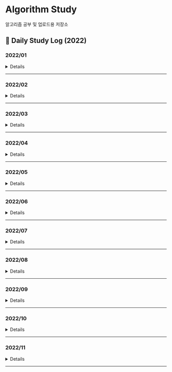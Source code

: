 # Algorithm Study
알고리즘 공부 및 업로드용 저장소

## 📖 Daily Study Log (2022)

### 2022/01
<details value="Details">
<summary>Details</summary>
<div markdown="1">

  |Date|#|Title|Solution|Remarks|
  |:---:|:---:|:---:|:---:|:---:|
  |22/01/01|PG|[여행경로](https://github.com/clap-0/algorithm_study/blob/main/Sources/Programmers/%EC%97%AC%ED%96%89%EA%B2%BD%EB%A1%9C.cpp)|DFS||
  |22/01/02|BOJ 2470|[두 용액](https://github.com/clap-0/algorithm_study/blob/main/Sources/BOJ/2470_%EB%91%90%EC%9A%A9%EC%95%A1.cpp)|이분탐색/투포인터||
  |22/01/03|BOJ 1939|[중량제한](https://github.com/clap-0/algorithm_study/blob/main/Sources/BOJ/1939_%EC%A4%91%EB%9F%89%EC%A0%9C%ED%95%9C.cpp)|다익스트라|유니온파인드 알고리즘으로도 해결 가능|
  |22/01/04|BOJ 3020|[개똥벌레](https://github.com/clap-0/algorithm_study/blob/main/Sources/BOJ/3020_%EA%B0%9C%EB%98%A5%EB%B2%8C%EB%A0%88.cpp)|구간합||
  |22/01/05|BOJ 12015|[가장 긴 증가하는 부분 수열 2](https://github.com/clap-0/algorithm_study/blob/main/Sources/BOJ/12015_%EA%B0%80%EC%9E%A5%EA%B8%B4%EC%A6%9D%EA%B0%80%ED%95%98%EB%8A%94%EB%B6%80%EB%B6%84%EC%88%98%EC%97%B42.cpp)|이분탐색||
  |22/01/06|BOJ 16564|[히오스 프로게이머](https://github.com/clap-0/algorithm_study/blob/main/Sources/BOJ/16564_%ED%9E%88%EC%98%A4%EC%8A%A4%ED%94%84%EB%A1%9C%EA%B2%8C%EC%9D%B4%EB%A8%B8.cpp)|이분탐색||
  |22/01/07|BOJ 3079|[입국심사](https://github.com/clap-0/algorithm_study/blob/main/Sources/BOJ/3079_%EC%9E%85%EA%B5%AD%EC%8B%AC%EC%82%AC.cpp)|이분탐색||
  |22/01/08|PG|[입국심사](https://github.com/clap-0/algorithm_study/blob/main/Sources/Programmers/%EC%9E%85%EA%B5%AD%EC%8B%AC%EC%82%AC.cpp)|이분탐색||
  |22/01/09|BOJ 1072|[게임](https://github.com/clap-0/algorithm_study/blob/main/Sources/BOJ/1072_%EA%B2%8C%EC%9E%84.cpp)|이분탐색||
  |22/01/10|BOJ 1253|[좋다](https://github.com/clap-0/algorithm_study/blob/main/Sources/BOJ/1253_%EC%A2%8B%EB%8B%A4.cpp)|투포인터||
  |22/01/11|BOJ 2022|[사다리](https://github.com/clap-0/algorithm_study/blob/main/Sources/BOJ/2022_%EC%82%AC%EB%8B%A4%EB%A6%AC.cpp)|이분탐색||
  |22/01/12|BOJ 3896|[소수 사이 수열](https://github.com/clap-0/algorithm_study/blob/main/Sources/BOJ/3896_%EC%86%8C%EC%88%98%EC%82%AC%EC%9D%B4%EC%88%98%EC%97%B4.cpp)|소수판별/이분탐색||
  |22/01/13|BOJ 2866|[문자열 잘라내기](https://github.com/clap-0/algorithm_study/blob/main/Sources/BOJ/2866_%EB%AC%B8%EC%9E%90%EC%97%B4%EC%9E%98%EB%9D%BC%EB%82%B4%EA%B8%B0.cpp)|정렬/문자열||
  |22/01/14|BOJ 11687|[팩토리얼 0의 개수](https://github.com/clap-0/algorithm_study/blob/main/Sources/BOJ/11687_%ED%8C%A9%ED%86%A0%EB%A6%AC%EC%96%BC0%EC%9D%98%EA%B0%9C%EC%88%98.cpp)|이분탐색/수학||
  |22/01/15|BOJ 18114|[블랙 프라이데이](https://github.com/clap-0/algorithm_study/blob/main/Sources/BOJ/18114_%EB%B8%94%EB%9E%99%ED%94%84%EB%9D%BC%EC%9D%B4%EB%8D%B0%EC%9D%B4.cpp)|이분탐색/브루트포스||
  |22/01/16|BOJ 9024|[두 수의 합](https://github.com/clap-0/algorithm_study/blob/main/Sources/BOJ/9024_%EB%91%90%EC%88%98%EC%9D%98%ED%95%A9.cpp)|투포인터||
  |22/01/17|BOJ 17179|[케이크 자르기](https://github.com/clap-0/algorithm_study/blob/main/Sources/BOJ/17179_%EC%BC%80%EC%9D%B4%ED%81%AC%EC%9E%90%EB%A5%B4%EA%B8%B0.cpp)|이분탐색/그리디||
  |22/01/18|BOJ 5710|[전기 요금](https://github.com/clap-0/algorithm_study/blob/main/Sources/BOJ/5710_%EC%A0%84%EA%B8%B0%EC%9A%94%EA%B8%88.cpp)|이분탐색/수학||
  |22/01/19|BOJ 14746|[Closest Pair](https://github.com/clap-0/algorithm_study/blob/main/Sources/BOJ/14746_ClosestPair.cpp)|투포인터||
  |22/01/20|PG|[징검다리](https://github.com/clap-0/algorithm_study/blob/main/Sources/Programmers/%EC%A7%95%EA%B2%80%EB%8B%A4%EB%A6%AC.cpp)|이분탐색/그리디|BOJ 17179와 유사한 문제|
  |22/01/21|PG|[가장 먼 노드](https://github.com/clap-0/algorithm_study/blob/main/Sources/Programmers/%EA%B0%80%EC%9E%A5%EB%A8%BC%EB%85%B8%EB%93%9C.cpp)|그래프/BFS||
  |22/01/22|BOJ 14716|[현수막](https://github.com/clap-0/algorithm_study/blob/main/Sources/BOJ/14716_%ED%98%84%EC%88%98%EB%A7%89.cpp)|DFS||
  |22/01/23|BOJ 2668|[숫자고르기](https://github.com/clap-0/algorithm_study/blob/main/Sources/BOJ/2668_%EC%88%AB%EC%9E%90%EA%B3%A0%EB%A5%B4%EA%B8%B0.cpp)|그래프/DFS|DFS로 사이클찾기|
  |22/01/24|PG|[순위](https://github.com/clap-0/algorithm_study/blob/main/Sources/Programmers/%EC%88%9C%EC%9C%84.cpp)|플로이드||
  |22/01/25|BOJ 1806|[부분합](https://github.com/clap-0/algorithm_study/blob/main/Sources/BOJ/1806_%EB%B6%80%EB%B6%84%ED%95%A9.cpp)|투포인터||
  |22/01/26|BOJ 19598|[최소 회의실 개수](https://github.com/clap-0/algorithm_study/blob/main/Sources/BOJ/19598_%EC%B5%9C%EC%86%8C%ED%9A%8C%EC%9D%98%EC%8B%A4%EA%B0%9C%EC%88%98.cpp)|그리디/우선순위큐||
  |22/01/27|BOJ 19640|[화장실의 규칙](https://github.com/clap-0/algorithm_study/blob/main/Sources/BOJ/19640_%ED%99%94%EC%9E%A5%EC%8B%A4%EC%9D%98%EA%B7%9C%EC%B9%99.cpp)|우선순위큐||
  |22/01/28|BOJ 22252|[정보 상인 호석](https://github.com/clap-0/algorithm_study/blob/main/Sources/BOJ/22252_%EC%A0%95%EB%B3%B4%EC%83%81%EC%9D%B8%ED%98%B8%EC%84%9D.cpp)|우선순위큐/해시||
  |22/01/29|BOJ 13975|[파일 합치기3](https://github.com/clap-0/algorithm_study/blob/main/Sources/BOJ/13975_%ED%8C%8C%EC%9D%BC%ED%95%A9%EC%B9%98%EA%B8%B03.cpp)|그리디/우선순위큐||
  |22/01/30|BOJ 14698|[전생했더니 슬라임 연구자였던 건에 대하여 (Hard)](https://github.com/clap-0/algorithm_study/blob/main/Sources/BOJ/14698_%EC%A0%84%EC%83%9D%ED%96%88%EB%8D%94%EB%8B%88%EC%8A%AC%EB%9D%BC%EC%9E%84%20%EC%97%B0%EA%B5%AC%EC%9E%90%EC%98%80%EB%8D%98%EA%B1%B4%EC%97%90%EB%8C%80%ED%95%98%EC%97%AC(Hard).cpp)|그리디/우선순위큐||
  |22/01/31|BOJ 14888|[연산자 끼워넣기](https://github.com/clap-0/algorithm_study/blob/main/Sources/BOJ/14888_%EC%97%B0%EC%82%B0%EC%9E%90%EB%81%BC%EC%9B%8C%EB%84%A3%EA%B8%B0.cpp)|브루트포스/백트래킹||

</div>
</details>

---

### 2022/02
<details value="Details">
  <summary>Details</summary>
  <div markdown="1">
    
  |Date|#|Title|Solution|Remarks|
  |:---:|:---:|:---:|:---:|:---:|
  |22/02/01|BOJ 2502|[떡 먹는 호랑이](https://github.com/clap-0/algorithm_study/blob/main/Sources/BOJ/2502_%EB%96%A1%EB%A8%B9%EB%8A%94%ED%98%B8%EB%9E%91%EC%9D%B4.cpp)|브루트포스||
  |22/02/02|BOJ 19638|[센티와 마법의 뿅망치](https://github.com/clap-0/algorithm_study/blob/main/Sources/BOJ/19638_%EC%84%BC%ED%8B%B0%EC%99%80%EB%A7%88%EB%B2%95%EC%9D%98%EB%BF%85%EB%A7%9D%EC%B9%98.cpp)|우선순위큐||
  |22/02/03|PG|[이중우선순위큐](https://github.com/clap-0/algorithm_study/blob/main/Sources/Programmers/%EC%9D%B4%EC%A4%91%EC%9A%B0%EC%84%A0%EC%88%9C%EC%9C%84%ED%81%90.cpp)|우선순위큐||
  |22/02/04|PG|[소수 찾기](https://github.com/clap-0/algorithm_study/blob/main/Sources/Programmers/%EC%86%8C%EC%88%98%EC%B0%BE%EA%B8%B0.cpp)|브루트포스/소수판별||
  |22/02/05|BOJ 1041|[주사위](https://github.com/clap-0/algorithm_study/blob/main/Sources/BOJ/1041_%EC%A3%BC%EC%82%AC%EC%9C%84.cpp)|수학/그리디||
  |22/02/06|BOJ 12904|[A와 B](https://github.com/clap-0/algorithm_study/blob/main/Sources/BOJ/12904_A%EC%99%80B.cpp)|그리디||
  |22/02/07|BOJ 6087|[레이저 통신](https://github.com/clap-0/algorithm_study/blob/main/Sources/BOJ/6087_%EB%A0%88%EC%9D%B4%EC%A0%80%ED%86%B5%EC%8B%A0.cpp)|다익스트라||
  |22/02/08|BOJ 2042|[구간 합 구하기](https://github.com/clap-0/algorithm_study/blob/main/Sources/BOJ/2042_%EA%B5%AC%EA%B0%84%ED%95%A9%EA%B5%AC%ED%95%98%EA%B8%B0.cpp)|세그먼트 트리/펜윅 트리|*Updated*|
  |22/02/09|BOJ 15824|[너 봄에는 캡사이신이 맛있단다](https://github.com/clap-0/algorithm_study/blob/main/Sources/BOJ/15824_%EB%84%88%EB%B4%84%EC%97%90%EB%8A%94%EC%BA%A1%EC%82%AC%EC%9D%B4%EC%8B%A0%EC%9D%B4%EB%A7%9B%EC%9E%88%EB%8B%A8%EB%8B%A4.cpp)|수학/분할정복|⭐|
  |22/02/10|BOJ 1325|[효율적인 해킹](https://github.com/clap-0/algorithm_study/blob/main/Sources/BOJ/1325_%ED%9A%A8%EC%9C%A8%EC%A0%81%EC%9D%B8%ED%95%B4%ED%82%B9.cpp)|DFS||
  |22/02/11|BOJ 5430|[AC](https://github.com/clap-0/algorithm_study/blob/main/Sources/BOJ/5430_AC.cpp)|구현/덱||
  |22/02/12|BOJ 3015|[오아시스 재결합](https://github.com/clap-0/algorithm_study/blob/main/Sources/BOJ/3015_%EC%98%A4%EC%95%84%EC%8B%9C%EC%8A%A4%EC%9E%AC%EA%B2%B0%ED%95%A9.cpp)|스택||
  |22/02/13|BOJ 2170|[선 긋기](https://github.com/clap-0/algorithm_study/blob/main/Sources/BOJ/2170_%EC%84%A0%EA%B8%8B%EA%B8%B0.cpp)|스위핑/정렬||
  |22/02/14|BOJ 13334|[철로](https://github.com/clap-0/algorithm_study/blob/main/Sources/BOJ/13334_%EC%B2%A0%EB%A1%9C.cpp)|스위핑/우선순위큐||
  |22/02/15|BOJ 17619|[개구리 점프](https://github.com/clap-0/algorithm_study/blob/main/Sources/BOJ/17619_%EA%B0%9C%EA%B5%AC%EB%A6%AC%EC%A0%90%ED%94%84.cpp)|스위핑/유니온파인드||
  |22/02/16|BOJ 15922|[아우으 우아으이야!!](https://github.com/clap-0/algorithm_study/blob/main/Sources/BOJ/15922_%EC%95%84%EC%9A%B0%EC%9C%BC%EC%9A%B0%EC%95%84%EC%9C%BC%EC%9D%B4%EC%95%BC!!.cpp)|스위핑||
  |22/02/17|BOJ 1758|[알바생 강호](https://github.com/clap-0/algorithm_study/blob/main/Sources/BOJ/1758_%EC%95%8C%EB%B0%94%EC%83%9D%EA%B0%95%ED%98%B8.cpp)|그리디||
  |22/02/18|BOJ 2836|[수상 택시](https://github.com/clap-0/algorithm_study/blob/main/Sources/BOJ/2836_%EC%88%98%EC%83%81%ED%83%9D%EC%8B%9C.cpp)|스위핑||
  |22/02/19|BOJ 1448|[삼각형 만들기](https://github.com/clap-0/algorithm_study/blob/main/Sources/BOJ/1448_%EC%82%BC%EA%B0%81%ED%98%95%EB%A7%8C%EB%93%A4%EA%B8%B0.cpp)|그리디/수학||
  |22/02/20|BOJ 5419|[북서풍](https://github.com/clap-0/algorithm_study/blob/main/Sources/BOJ/5419_%EB%B6%81%EC%84%9C%ED%92%8D.cpp)|스위핑/펜윅트리||
  |22/02/21|BOJ 2011|[암호코드](https://github.com/clap-0/algorithm_study/blob/main/Sources/BOJ/2011_%EC%95%94%ED%98%B8%EC%BD%94%EB%93%9C.cpp)|DP||
  |22/02/22|BOJ 2533|[사회망 서비스(SNS)](https://github.com/clap-0/algorithm_study/blob/main/Sources/BOJ/2533_%EC%82%AC%ED%9A%8C%EB%A7%9D%EC%84%9C%EB%B9%84%EC%8A%A4(SNS).cpp)|DP/DFS||
  |22/02/23|BOJ 15989|[1, 2, 3 더하기 4](https://github.com/clap-0/algorithm_study/blob/main/Sources/BOJ/15989_1%2C2%2C3%EB%8D%94%ED%95%98%EA%B8%B04.cpp)|DP||
  |22/02/24|BOJ 2655|[가장높은탑쌓기](https://github.com/clap-0/algorithm_study/blob/main/Sources/BOJ/2655_%EA%B0%80%EC%9E%A5%EB%86%92%EC%9D%80%ED%83%91%EC%8C%93%EA%B8%B0.cpp)|DP||
  |22/02/25|BOJ 2306|[유전자](https://github.com/clap-0/algorithm_study/blob/main/Sources/BOJ/2306_%EC%9C%A0%EC%A0%84%EC%9E%90.cpp)|DP||
  |22/02/26|BOJ 12996|[Acka](https://github.com/clap-0/algorithm_study/blob/main/Sources/BOJ/12996_Acka.cpp)|DP||
  |22/02/27|BOJ 1958|[LCS 3](https://github.com/clap-0/algorithm_study/blob/main/Sources/BOJ/1958_LCS3.cpp)|DP/문자열||
  |22/02/28|BOJ 2560|[짚신벌레](https://github.com/clap-0/algorithm_study/blob/main/Sources/BOJ/2560_%EC%A7%9A%EC%8B%A0%EB%B2%8C%EB%A0%88.cpp)|DP||
  
  </div>
</details>
  
---

### 2022/03
<details value="Details">
  <summary>Details</summary>
  <div markdown="1">
    
  |Date|#|Title|Solution|Remarks|
  |:--:|:--:|:--:|:--:|:--:|
  |22/03/01|BOJ 7579|[앱](https://github.com/clap-0/algorithm_study/blob/main/Sources/BOJ/7579_%EC%95%B1.cpp)|DP/Knapsack||
  |22/03/02|BOJ 14650|[걷다보니 신천역 삼 (Small)](https://github.com/clap-0/algorithm_study/blob/main/Sources/BOJ/14650_%EA%B1%B7%EB%8B%A4%EB%B3%B4%EB%8B%88%EC%8B%A0%EC%B2%9C%EC%97%AD%EC%82%BC(Small).cpp)|DP||
  |22/03/03|BOJ 2748|[피보나치 수 2](https://github.com/clap-0/algorithm_study/blob/main/Sources/BOJ/2748_%ED%94%BC%EB%B3%B4%EB%82%98%EC%B9%98%EC%88%982.cpp)|DP||
  |22/03/04|BOJ 16432|[떡장수와 호랑이](https://github.com/clap-0/algorithm_study/blob/main/Sources/BOJ/16432_%EB%96%A1%EC%9E%A5%EC%88%98%EC%99%80%ED%98%B8%EB%9E%91%EC%9D%B4.cpp)|DFS||
  |22/03/05|BOJ 2565|[전깃줄](https://github.com/clap-0/algorithm_study/blob/main/Sources/BOJ/2565_%EC%A0%84%EA%B9%83%EC%A4%84.cpp)|DP|LIS|
  |22/03/06|BOJ 14226|[이모티콘](https://github.com/clap-0/algorithm_study/blob/main/Sources/BOJ/14226_%EC%9D%B4%EB%AA%A8%ED%8B%B0%EC%BD%98.cpp)|BFS||
  |22/03/07|BOJ 13398|[연속합 2](https://github.com/clap-0/algorithm_study/blob/main/Sources/BOJ/13398_%EC%97%B0%EC%86%8D%ED%95%A92.cpp)|DP||
  |22/03/08|BOJ 10835|[카드게임](https://github.com/clap-0/algorithm_study/blob/main/Sources/BOJ/10835_%EC%B9%B4%EB%93%9C%EA%B2%8C%EC%9E%84.cpp)|DP||
  |22/03/09|BOJ 2240|[자두나무](https://github.com/clap-0/algorithm_study/blob/main/Sources/BOJ/2240_%EC%9E%90%EB%91%90%EB%82%98%EB%AC%B4.cpp)|DP||
  |22/03/10|BOJ 1720|[타일 코드](https://github.com/clap-0/algorithm_study/blob/main/Sources/BOJ/1720_%ED%83%80%EC%9D%BC%EC%BD%94%EB%93%9C.cpp)|DP||
  |22/03/11|BOJ 11689|[GCD(n, k) = 1](https://github.com/clap-0/algorithm_study/blob/main/Sources/BOJ/11689_GCD(n%2Ck)%3D1.cpp)|수학/소수판별|오일러 파이 함수|
  |22/03/12|BOJ 2295|[세 수의 합](https://github.com/clap-0/algorithm_study/blob/main/Sources/BOJ/2295_%EC%84%B8%EC%88%98%EC%9D%98%ED%95%A9.cpp)|MITM/이분탐색||
  |22/03/13|BOJ 2670|[연속부분최대곱](https://github.com/clap-0/algorithm_study/blob/main/Sources/BOJ/2670_%EC%97%B0%EC%86%8D%EB%B6%80%EB%B6%84%EC%B5%9C%EB%8C%80%EA%B3%B1.cpp)|DP||
  |22/03/14|BOJ 1208|[부분수열의 합 2](https://github.com/clap-0/algorithm_study/blob/main/Sources/BOJ/1208_%EB%B6%80%EB%B6%84%EC%88%98%EC%97%B4%EC%9D%98%ED%95%A92.cpp)|MITM||
  |22/03/15|BOJ 7453|[합이 0인 네 정수](https://github.com/clap-0/algorithm_study/blob/main/Sources/BOJ/7453_%ED%95%A9%EC%9D%B40%EC%9D%B8%EB%84%A4%EC%A0%95%EC%88%98.cpp)|MITM/이분탐색||
  |22/03/16|BOJ 11758|[CCW](https://github.com/clap-0/algorithm_study/blob/main/Sources/BOJ/11758_CCW.cpp)|기하학|CCW|
  |-|BOJ 2166|[다각형의 면적](https://github.com/clap-0/algorithm_study/blob/main/Sources/BOJ/2166_%EB%8B%A4%EA%B0%81%ED%98%95%EC%9D%98%EB%A9%B4%EC%A0%81.cpp)|기하학/다각형의 넓이|CCW|
  |22/03/17|BOJ 17386|[선분 교차 1](https://github.com/clap-0/algorithm_study/blob/main/Sources/BOJ/17386_%EC%84%A0%EB%B6%84%EA%B5%90%EC%B0%A81.cpp)|기하학|CCW|
  |22/03/18|BOJ 17387|[선분 교차 2](https://github.com/clap-0/algorithm_study/blob/main/Sources/BOJ/17387_%EC%84%A0%EB%B6%84%EA%B5%90%EC%B0%A82.cpp)|기하학|CCW|
  |22/03/19|BOJ 22953|[도도의 음식 준비](https://github.com/clap-0/algorithm_study/blob/main/Sources/BOJ/22953_%EB%8F%84%EB%8F%84%EC%9D%98%EC%9D%8C%EC%8B%9D%EC%A4%80%EB%B9%84.cpp)|이분탐색/백트래킹|Parametric Search|
  |22/03/20|BOJ 12738|[가장 긴 증가하는 부분 수열 3](https://github.com/clap-0/algorithm_study/blob/main/Sources/BOJ/12738_%EA%B0%80%EC%9E%A5%EA%B8%B4%EC%A6%9D%EA%B0%80%ED%95%98%EB%8A%94%EB%B6%80%EB%B6%84%EC%88%98%EC%97%B43.cpp)|이분탐색||
  |22/03/21|BOJ 9466|[텀 프로젝트](https://github.com/clap-0/algorithm_study/blob/main/Sources/BOJ/9466_%ED%85%80%ED%94%84%EB%A1%9C%EC%A0%9D%ED%8A%B8.cpp)|DFS/그래프||
  |22/03/23|BOJ 1644|[소수의 연속합](https://github.com/clap-0/algorithm_study/blob/main/Sources/BOJ/1644_%EC%86%8C%EC%88%98%EC%9D%98%EC%97%B0%EC%86%8D%ED%95%A9.cpp)|소수판별/투포인터||
  |22/03/24|BOJ 1007|[벡터 매칭](https://github.com/clap-0/algorithm_study/blob/main/Sources/BOJ/1007_%EB%B2%A1%ED%84%B0%EB%A7%A4%EC%B9%AD.cpp)|브루트포스/수학||
  |22/03/25|BOJ 2635|[수 이어가기](https://github.com/clap-0/algorithm_study/blob/main/Sources/BOJ/2635_%EC%88%98%EC%9D%B4%EC%96%B4%EA%B0%80%EA%B8%B0.cpp)|브루트포스||
  |22/03/26|BOJ 4673|[셀프 넘버](https://github.com/clap-0/algorithm_study/blob/main/Sources/BOJ/4673_%EC%85%80%ED%94%84%EB%84%98%EB%B2%84.cpp)|브루트포스||
  |22/03/27|BOJ 9527|[1의 개수 세기](https://github.com/clap-0/algorithm_study/blob/main/Sources/BOJ/9527_1%EC%9D%98%EA%B0%9C%EC%88%98%EC%84%B8%EA%B8%B0.cpp)|수학/누적합||
  |22/03/28|BOJ 15652|[N과 M (4)](https://github.com/clap-0/algorithm_study/blob/main/Sources/BOJ/15652_N%EA%B3%BCM(4).cpp)|백트래킹||
  |22/03/29|BOJ 16946|[벽 부수고 이동하기 4](https://github.com/clap-0/algorithm_study/blob/main/Sources/BOJ/16946_%EB%B2%BD%EB%B6%80%EC%88%98%EA%B3%A0%EC%9D%B4%EB%8F%99%ED%95%98%EA%B8%B04.cpp)|유니온파인드/그래프||
  |22/03/30|BOJ 20149|[선분 교차 3](https://github.com/clap-0/algorithm_study/blob/main/Sources/BOJ/20149_%EC%84%A0%EB%B6%84%EA%B5%90%EC%B0%A83.cpp)|기하학|CCW|
  |22/03/31|BOJ 14284|[간선 이어가기 2](https://github.com/clap-0/algorithm_study/blob/main/Sources/BOJ/14284_%EA%B0%84%EC%84%A0%EC%9D%B4%EC%96%B4%EA%B0%80%EA%B8%B02.cpp)|다익스트라||
  
    
  </div>
</details>
  
---

### 2022/04
<details value="Details">
  <summary>Details</summary>
  <div markdown="1">
    
  |Date|#|Title|Solution|Remarks|
  |:--:|:--:|:--:|:--:|:--:|
  |22/04/01|BOJ 1495|[기타리스트](https://github.com/clap-0/algorithm_study/blob/main/Sources/BOJ/1495_%EA%B8%B0%ED%83%80%EB%A6%AC%EC%8A%A4%ED%8A%B8.cpp)|DP||
  |22/04/02|BOJ 1038|[감소하는 수](https://github.com/clap-0/algorithm_study/blob/main/Sources/BOJ/1038_%EA%B0%90%EC%86%8C%ED%95%98%EB%8A%94%EC%88%98.cpp)|브루트포스||
  |22/04/03|BOJ 1662|[압축](https://github.com/clap-0/algorithm_study/blob/main/Sources/BOJ/1662_%EC%95%95%EC%B6%95.cpp)|구현/재귀||
  |22/04/04|BOJ 1507|[궁금한 민호](https://github.com/clap-0/algorithm_study/blob/main/Sources/BOJ/1507_%EA%B6%81%EA%B8%88%ED%95%9C%EB%AF%BC%ED%98%B8.cpp)|플로이드||
  |22/04/05|BOJ 11437|[LCA](https://github.com/clap-0/algorithm_study/blob/main/Sources/BOJ/11437_LCA.cpp)|트리/DP/희소 배열|LCA|
  |22/04/06|BOJ 1761|[정점들의 거리](https://github.com/clap-0/algorithm_study/blob/main/Sources/BOJ/1761_%EC%A0%95%EC%A0%90%EB%93%A4%EC%9D%98%EA%B1%B0%EB%A6%AC.cpp)|트리/DP/희소 배열|LCA|
  |22/04/07|BOJ 11438|[LCA 2](https://github.com/clap-0/algorithm_study/blob/main/Sources/BOJ/11438_LCA2.cpp)|트리/DP/희소 배열|LCA|
  |22/04/08|BOJ 4354|[문자열 제곱](https://github.com/clap-0/algorithm_study/blob/main/Sources/BOJ/4354_%EB%AC%B8%EC%9E%90%EC%97%B4%EC%A0%9C%EA%B3%B1.cpp)|KMP||
  |22/04/09|BOJ 16916|[부분 문자열](https://github.com/clap-0/algorithm_study/blob/main/Sources/BOJ/16916_%EB%B6%80%EB%B6%84%EB%AC%B8%EC%9E%90%EC%97%B4.cpp)|KMP||
  |22/04/10|BOJ 3176|[도로 네트워크](https://github.com/clap-0/algorithm_study/blob/main/Sources/BOJ/3176_%EB%8F%84%EB%A1%9C%EB%84%A4%ED%8A%B8%EC%9B%8C%ED%81%AC.cpp)|트리/DP/희소 배열|LCA|
  |22/04/11|BOJ 1305|[광고](https://github.com/clap-0/algorithm_study/blob/main/Sources/BOJ/1305_%EA%B4%91%EA%B3%A0.cpp)|KMP||
  |22/04/12|BOJ 1774|[우주신과의 교감](https://github.com/clap-0/algorithm_study/blob/main/Sources/BOJ/1774_%EC%9A%B0%EC%A3%BC%EC%8B%A0%EA%B3%BC%EC%9D%98%EA%B5%90%EA%B0%90.cpp)|MST||
  |22/04/13|BOJ 11585|[속타는 저녁 메뉴](https://github.com/clap-0/algorithm_study/blob/main/Sources/BOJ/11585_%EC%86%8D%ED%83%80%EB%8A%94%EC%A0%80%EB%85%81%EB%A9%94%EB%89%B4.cpp)|KMP||
  |22/04/14|BOJ 2230|[수 고르기](https://github.com/clap-0/algorithm_study/blob/main/Sources/BOJ/2230_%EC%88%98%EA%B3%A0%EB%A5%B4%EA%B8%B0.cpp)|투포인터||
  |22/04/15|BOJ 2436|[공약수](https://github.com/clap-0/algorithm_study/blob/main/Sources/BOJ/2436_%EA%B3%B5%EC%95%BD%EC%88%98.cpp)|브루트포스/유클리드 호제법||
  |22/04/16|BOJ 17425|[약수의 합](https://github.com/clap-0/algorithm_study/blob/main/Sources/BOJ/17425_%EC%95%BD%EC%88%98%EC%9D%98%ED%95%A9.cpp)|누적합/에라토스테네스의 체||
  |22/04/17|BOJ 17298|[오큰수](https://github.com/clap-0/algorithm_study/blob/main/Sources/BOJ/17298_%EC%98%A4%ED%81%B0%EC%88%98.cpp)|스택||
  |22/04/18|BOJ 12104|[순환 순열](https://github.com/clap-0/algorithm_study/blob/main/Sources/BOJ/12104_%EC%88%9C%ED%99%98%EC%88%9C%EC%97%B4.cpp)|KMP||
  |22/04/19|BOJ 16900|[이름 정하기](https://github.com/clap-0/algorithm_study/blob/main/Sources/BOJ/16900_%EC%9D%B4%EB%A6%84%EC%A0%95%ED%95%98%EA%B8%B0.cpp)|KMP||
  |22/04/20|BOJ 16570|[앞뒤가 맞는 수열](https://github.com/clap-0/algorithm_study/blob/main/Sources/BOJ/16570_%EC%95%9E%EB%92%A4%EA%B0%80%EB%A7%9E%EB%8A%94%EC%88%98%EC%97%B4.cpp)|KMP||
  |22/04/21|BOJ 1052|[물병](https://github.com/clap-0/algorithm_study/blob/main/Sources/BOJ/1052_%EB%AC%BC%EB%B3%91.cpp)|비트마스킹/그리디||
  |22/04/22|BOJ 10973|[이전 순열](https://github.com/clap-0/algorithm_study/blob/main/Sources/BOJ/10973_%EC%9D%B4%EC%A0%84%EC%88%9C%EC%97%B4.cpp)|구현||
  |22/04/23|BOJ 17413|[단어 뒤집기 2](https://github.com/clap-0/algorithm_study/blob/main/Sources/BOJ/17413_%EB%8B%A8%EC%96%B4%EB%92%A4%EC%A7%91%EA%B8%B02.cpp)|구현/스택||
  |22/04/24|BOJ 18111|[마인크래프트](https://github.com/clap-0/algorithm_study/blob/main/Sources/BOJ/18111_%EB%A7%88%EC%9D%B8%ED%81%AC%EB%9E%98%ED%94%84%ED%8A%B8.cpp)|구현/누적합||
  |22/04/25|BOJ 2902|[KMP는 왜 KMP일까?](https://github.com/clap-0/algorithm_study/blob/main/Sources/BOJ/2902_KMP%EB%8A%94%EC%99%9CKMP%EC%9D%BC%EA%B9%8C%3F.cpp)|구현||
  |22/04/26|BOJ 2581|[소수](https://github.com/clap-0/algorithm_study/blob/main/Sources/BOJ/2581_%EC%86%8C%EC%88%98.cpp)|소수판별||
  |22/04/27|BOJ 10926|[??!](https://github.com/clap-0/algorithm_study/blob/main/Sources/BOJ/10926_%3F%3F!.cpp)|구현||
  |22/04/28|BOJ 1063|[킹](https://github.com/clap-0/algorithm_study/blob/main/Sources/BOJ/1063_%ED%82%B9.cpp)|구현||
  |22/04/29|BOJ 2098|[외판원 순회](https://github.com/clap-0/algorithm_study/blob/main/Sources/BOJ/2098_%EC%99%B8%ED%8C%90%EC%9B%90%EC%88%9C%ED%9A%8C.cpp)|DP/비트마스킹||
  |22/04/30|BOJ 1562|[계단 수](https://github.com/clap-0/algorithm_study/blob/main/Sources/BOJ/1562_%EA%B3%84%EB%8B%A8%EC%88%98.cpp)|DP/비트마스킹||
    
  </div>
</details>

---

### 2022/05
<details value="Details">
  <summary>Details</summary>
  <div markdown="1">
    
  |Date|#|Title|Solution|Remarks|
  |:--:|:--:|:--:|:--:|:--:|
  |22/05/01|BOJ 15658|[연산자 끼워넣기 (2)](https://github.com/clap-0/algorithm_study/blob/main/Sources/BOJ/15658_%EC%97%B0%EC%82%B0%EC%9E%90%EB%81%BC%EC%9B%8C%EB%84%A3%EA%B8%B0(2).cpp)|구현/백트래킹||
  |22/05/02|BOJ 1102|[발전소](https://github.com/clap-0/algorithm_study/blob/main/Sources/BOJ/1102_%EB%B0%9C%EC%A0%84%EC%86%8C.cpp)|DP/비트마스킹||
  |22/05/03|BOJ 1029|[그림 교환](https://github.com/clap-0/algorithm_study/blob/main/Sources/BOJ/1029_%EA%B7%B8%EB%A6%BC%EA%B5%90%ED%99%98.cpp)|DP/비트마스킹||
  |22/05/04|BOJ 16991|[외판원 순회 3](https://github.com/clap-0/algorithm_study/blob/main/Sources/BOJ/16991_%EC%99%B8%ED%8C%90%EC%9B%90%EC%88%9C%ED%9A%8C3.cpp)|DP/비트마스킹||
  |22/05/05|BOJ 2320|[끝말잇기](https://github.com/clap-0/algorithm_study/blob/main/Sources/BOJ/2320_%EB%81%9D%EB%A7%90%EC%9E%87%EA%B8%B0.cpp)|DP/비트마스킹||
  |22/05/06|BOJ 1918|[후위 표기식](https://github.com/clap-0/algorithm_study/blob/main/Sources/BOJ/1918_%ED%9B%84%EC%9C%84%ED%91%9C%EA%B8%B0%EC%8B%9D.cpp)|스택||
  |22/05/07|BOJ 11444|[피보나치 수 6](https://github.com/clap-0/algorithm_study/blob/main/Sources/BOJ/11444_%ED%94%BC%EB%B3%B4%EB%82%98%EC%B9%98%EC%88%986.cpp)|수학/분할정복||
  |22/05/08|BOJ 2156|[포도주 시식](https://github.com/clap-0/algorithm_study/blob/main/Sources/BOJ/2156_%ED%8F%AC%EB%8F%84%EC%A3%BC%EC%8B%9C%EC%8B%9D.cpp)|DP||
  |22/05/09|BOJ 15657|[N과 M (8)](https://github.com/clap-0/algorithm_study/blob/main/Sources/BOJ/15657_N%EA%B3%BCM(8).cpp)|백트래킹||
  |22/05/10|BOJ 15663|[N과 M (9)](https://github.com/clap-0/algorithm_study/blob/main/Sources/BOJ/15663_N%EA%B3%BCM(9).cpp)|백트래킹||
  |22/05/11|BOJ 15666|[N과 M (12)](https://github.com/clap-0/algorithm_study/blob/main/Sources/BOJ/15666_N%EA%B3%BCM(12).cpp)|백트래킹||
  |22/05/12|BOJ 1311|[할 일 정하기 1](https://github.com/clap-0/algorithm_study/blob/main/Sources/BOJ/1311_%ED%95%A0%EC%9D%BC%EC%A0%95%ED%95%98%EA%B8%B01.cpp)|DP/비트마스킹||
  |22/05/13|BOJ 1043|[거짓말](https://github.com/clap-0/algorithm_study/blob/main/Sources/BOJ/1043_%EA%B1%B0%EC%A7%93%EB%A7%90.cpp)|유니온파인드||
  |22/05/14|BOJ 18870|[좌표 압축](https://github.com/clap-0/algorithm_study/blob/main/Sources/BOJ/18870_%EC%A2%8C%ED%91%9C%EC%95%95%EC%B6%95.cpp)|정렬/좌표압축||
  |22/05/15|BOJ 1676|[팩토리얼 0의 개수](https://github.com/clap-0/algorithm_study/blob/main/Sources/BOJ/1676_%ED%8C%A9%ED%86%A0%EB%A6%AC%EC%96%BC0%EC%9D%98%EA%B0%9C%EC%88%98.cpp)|수학||
  |22/05/16|BOJ 5525|[IOIOI](https://github.com/clap-0/algorithm_study/blob/main/Sources/BOJ/5525_IOIOI.cpp)|구현||
  |22/05/17|BOJ 17352|[여러분의 다리가 되어 드리겠습니다!](https://github.com/clap-0/algorithm_study/blob/main/Sources/BOJ/17352_%EC%97%AC%EB%9F%AC%EB%B6%84%EC%9D%98%EB%8B%A4%EB%A6%AC%EA%B0%80%EB%90%98%EC%96%B4%EB%93%9C%EB%A6%AC%EA%B2%A0%EC%8A%B5%EB%8B%88%EB%8B%A4!.cpp)|유니온파인드||
  |22/05/18|BOJ 9372|[상근이의 여행](https://github.com/clap-0/algorithm_study/blob/main/Sources/BOJ/9372_%EC%83%81%EA%B7%BC%EC%9D%B4%EC%9D%98%EC%97%AC%ED%96%89.cpp)|트리||
  |22/05/19|BOJ 2580|[스도쿠](https://github.com/clap-0/algorithm_study/blob/main/Sources/BOJ/2580_%EC%8A%A4%EB%8F%84%EC%BF%A0.cpp)|백트래킹||
  |22/05/20|BOJ 9934|[완전 이진 트리](https://github.com/clap-0/algorithm_study/blob/main/Sources/BOJ/9934_%EC%99%84%EC%A0%84%EC%9D%B4%EC%A7%84%ED%8A%B8%EB%A6%AC.cpp)|트리/재귀||
  |22/05/21|BOJ 2250|[트리의 높이와 너비](https://github.com/clap-0/algorithm_study/blob/main/Sources/BOJ/2250_%ED%8A%B8%EB%A6%AC%EC%9D%98%EB%86%92%EC%9D%B4%EC%99%80%EB%84%88%EB%B9%84.cpp)|트리/DFS||
  |22/05/22|BOJ 3584|[가장 가까운 공통 조상](https://github.com/clap-0/algorithm_study/blob/main/Sources/BOJ/3584_%EA%B0%80%EC%9E%A5%EA%B0%80%EA%B9%8C%EC%9A%B4%EA%B3%B5%ED%86%B5%EC%A1%B0%EC%83%81.cpp)|트리/DP/희소배열|LCA|
  |22/05/23|BOJ 4256|[트리](https://github.com/clap-0/algorithm_study/blob/main/Sources/BOJ/4256_%ED%8A%B8%EB%A6%AC.cpp)|트리/재귀/분할정복||
  |22/05/24|BOJ 13325|[이진 트리](https://github.com/clap-0/algorithm_study/blob/main/Sources/BOJ/13325_%EC%9D%B4%EC%A7%84%ED%8A%B8%EB%A6%AC.cpp)|트리/DFS||
  |22/05/25|BOJ 2957|[이진 탐색 트리](https://github.com/clap-0/algorithm_study/blob/main/Sources/BOJ/2957_%EC%9D%B4%EC%A7%84%ED%83%90%EC%83%89%ED%8A%B8%EB%A6%AC.cpp)|트리/맵||
  |22/05/26|BOJ 20364|[부동산 다툼](https://github.com/clap-0/algorithm_study/blob/main/Sources/BOJ/20364_%EB%B6%80%EB%8F%99%EC%82%B0%EB%8B%A4%ED%88%BC.cpp)|트리||
  |22/05/27|BOJ 3665|[최종 순위](https://github.com/clap-0/algorithm_study/blob/main/Sources/BOJ/3665_%EC%B5%9C%EC%A2%85%EC%88%9C%EC%9C%84.cpp)|위상정렬/그래프||
  |22/05/28|BOJ 2004|[조합 0의 개수](https://github.com/clap-0/algorithm_study/blob/main/Sources/BOJ/2004_%EC%A1%B0%ED%95%A90%EC%9D%98%EA%B0%9C%EC%88%98.cpp)|수학/정수론||
  |22/05/29|BOJ 1535|[안녕](https://github.com/clap-0/algorithm_study/blob/main/Sources/BOJ/1535_%EC%95%88%EB%85%95.cpp)|DP|Knapsack Problem|
  |22/05/30|BOJ 1431|[시리얼 번호](https://github.com/clap-0/algorithm_study/blob/main/Sources/BOJ/1431_%EC%8B%9C%EB%A6%AC%EC%96%BC%EB%B2%88%ED%98%B8.cpp)|정렬||
  |22/05/31|BOJ 1707|[이분 그래프](https://github.com/clap-0/algorithm_study/blob/main/Sources/BOJ/1707_%EC%9D%B4%EB%B6%84%EA%B7%B8%EB%9E%98%ED%94%84.cpp)|BFS||
  
    
  </div>
</details>

---

### 2022/06
<details value="Details">
  <summary>Details</summary>
  <div markdown="1">
    
  |Date|#|Title|Solution|Remarks|
  |:--:|:--:|:--:|:--:|:--:|
  |22/06/01|BOJ 13023|[ABCDE](https://github.com/clap-0/algorithm_study/blob/main/Sources/BOJ/13023_ABCDE.cpp)|DFS||
  |22/06/02|BOJ 22352|[항체 인식](https://github.com/clap-0/algorithm_study/blob/main/Sources/BOJ/22352_%ED%95%AD%EC%B2%B4%EC%9D%B8%EC%8B%9D.cpp)|DFS||
  |22/06/03|BOJ 11123|[양 한마리... 양 두마리...](https://github.com/clap-0/algorithm_study/blob/main/Sources/BOJ/11123_%EC%96%91%ED%95%9C%EB%A7%88%EB%A6%AC...%EC%96%91%EB%91%90%EB%A7%88%EB%A6%AC....cpp)|DFS||
  |22/06/04|BOJ 13265|[색칠하기](https://github.com/clap-0/algorithm_study/blob/main/Sources/BOJ/13265_%EC%83%89%EC%B9%A0%ED%95%98%EA%B8%B0.cpp)|BFS||
  |22/06/05|BOJ 1245|[농장 관리](https://github.com/clap-0/algorithm_study/blob/main/Sources/BOJ/1245_%EB%86%8D%EC%9E%A5%EA%B4%80%EB%A6%AC.cpp)|DFS||
  |22/06/06|BOJ 24479|[알고리즘 수업 - 깊이 우선 탐색 1](https://github.com/clap-0/algorithm_study/blob/main/Sources/BOJ/24479_%EC%95%8C%EA%B3%A0%EB%A6%AC%EC%A6%98%EC%88%98%EC%97%85-%EA%B9%8A%EC%9D%B4%EC%9A%B0%EC%84%A0%ED%83%90%EC%83%891.cpp)|DFS||
  |22/06/07|BOJ 17836|[공주님을 구해라!](https://github.com/clap-0/algorithm_study/blob/main/Sources/BOJ/17836_%EA%B3%B5%EC%A3%BC%EB%8B%98%EC%9D%84%EA%B5%AC%ED%95%B4%EB%9D%BC!.cpp)|BFS||
  |22/06/08|BOJ 2573|[빙산](https://github.com/clap-0/algorithm_study/blob/main/Sources/BOJ/2573_%EB%B9%99%EC%82%B0.cpp)|DFS||
  |22/06/09|BOJ 7511|[소셜 네트워킹 어플리케이션](https://github.com/clap-0/algorithm_study/blob/main/Sources/BOJ/7511_%EC%86%8C%EC%85%9C%EB%84%A4%ED%8A%B8%EC%9B%8C%ED%82%B9%EC%96%B4%ED%94%8C%EB%A6%AC%EC%BC%80%EC%9D%B4%EC%85%98.cpp)|유니온파인드||
  |22/06/10|BOJ 25285|[심준의 병역판정검사](https://github.com/clap-0/algorithm_study/blob/main/Sources/BOJ/25285_%EC%8B%AC%EC%A4%80%EC%9D%98%EB%B3%91%EC%97%AD%ED%8C%90%EC%A0%95%EA%B2%80%EC%82%AC.cpp)|구현/많은 조건 분기||
  |-|BOJ 25286|[11월 11일](https://github.com/clap-0/algorithm_study/blob/main/Sources/BOJ/25286_11%EC%9B%9411%EC%9D%BC.cpp)|구현||
  |-|BOJ 25287|[순열 정렬](https://github.com/clap-0/algorithm_study/blob/main/Sources/BOJ/25287_%EC%88%9C%EC%97%B4%EC%A0%95%EB%A0%AC.cpp)|그리디||
  |-|BOJ 25288|[영어 시험](https://github.com/clap-0/algorithm_study/blob/main/Sources/BOJ/25288_%EC%98%81%EC%96%B4%EC%8B%9C%ED%97%98.cpp)|애드혹/구현||
  |22/06/11|BOJ 1032|[명령 프롬프트](https://github.com/clap-0/algorithm_study/blob/main/Sources/BOJ/1032_%EB%AA%85%EB%A0%B9%ED%94%84%EB%A1%AC%ED%94%84%ED%8A%B8.cpp)|구현/문자열||
  |22/06/12|BOJ 12101|[1, 2, 3 더하기 2](https://github.com/clap-0/algorithm_study/blob/main/Sources/BOJ/12101_1%2C2%2C3%EB%8D%94%ED%95%98%EA%B8%B02.cpp)|브루트포스||
  |22/06/13|BOJ 10158|[개미](https://github.com/clap-0/algorithm_study/blob/main/Sources/BOJ/10158_%EA%B0%9C%EB%AF%B8.cpp)|애드혹/수학||
  |22/06/14|BOJ 15904|[UCPC는 무엇의 약자일까?](https://github.com/clap-0/algorithm_study/blob/main/Sources/BOJ/15904_UCPC%EB%8A%94%EB%AC%B4%EC%97%87%EC%9D%98%EC%95%BD%EC%9E%90%EC%9D%BC%EA%B9%8C%3F.cpp)|그리디||
  |22/06/15|BOJ 1106|[호텔](https://github.com/clap-0/algorithm_study/blob/main/Sources/BOJ/1106_%ED%98%B8%ED%85%94.cpp)|DP|Knapsack Problem|
  |22/06/16|BOJ 3067|[Coins](https://github.com/clap-0/algorithm_study/blob/main/Sources/BOJ/3067_Coins.cpp)|DP|Knapsack Problem|
  |22/06/17|BOJ 3933|[라그랑주의 네 제곱수 정리](https://github.com/clap-0/algorithm_study/blob/main/Sources/BOJ/3933_%EB%9D%BC%EA%B7%B8%EB%9E%91%EC%A3%BC%EC%9D%98%EB%84%A4%EC%A0%9C%EA%B3%B1%EC%88%98%EC%A0%95%EB%A6%AC.cpp)|DP|
  |22/06/18|BOJ 14501|[퇴사](https://github.com/clap-0/algorithm_study/blob/main/Sources/BOJ/14501_%ED%87%B4%EC%82%AC.cpp)|DP||
  |22/06/19|BOJ 14494|[다이나믹이 뭐예요?](https://github.com/clap-0/algorithm_study/blob/main/Sources/BOJ/14494_%EB%8B%A4%EC%9D%B4%EB%82%98%EB%AF%B9%EC%9D%B4%EB%AD%90%EC%98%88%EC%9A%94%3F.cpp)|DP||
  |22/06/20|BOJ 1351|[무한 수열](https://github.com/clap-0/algorithm_study/blob/main/Sources/BOJ/1351_%EB%AC%B4%ED%95%9C%EC%88%98%EC%97%B4.cpp)|DP/해시||
  |22/06/21|BOJ 1309|[동물원](https://github.com/clap-0/algorithm_study/blob/main/Sources/BOJ/1309_%EB%8F%99%EB%AC%BC%EC%9B%90.cpp)|DP||
  |22/06/22|BOJ 11058|[크리보드](https://github.com/clap-0/algorithm_study/blob/main/Sources/BOJ/11058_%ED%81%AC%EB%A6%AC%EB%B3%B4%EB%93%9C.cpp)|DP||
  |22/06/23|BOJ 1890|[점프](https://github.com/clap-0/algorithm_study/blob/main/Sources/BOJ/1890_%EC%A0%90%ED%94%84.cpp)|DP||
  |22/06/24|BOJ 2410|[2의 멱수의 합](https://github.com/clap-0/algorithm_study/blob/main/Sources/BOJ/2410_2%EC%9D%98%EB%A9%B1%EC%88%98%EC%9D%98%ED%95%A9.cpp)|DP||
  |22/06/25|BOJ 11048|[이동하기](https://github.com/clap-0/algorithm_study/blob/main/Sources/BOJ/11048_%EC%9D%B4%EB%8F%99%ED%95%98%EA%B8%B0.cpp)|DP||
  |22/06/26|BOJ 9625|[BABBA](https://github.com/clap-0/algorithm_study/blob/main/Sources/BOJ/9625_BABBA.cpp)|DP||
  |22/06/27|BOJ 2501|[약수 구하기](https://github.com/clap-0/algorithm_study/blob/main/Sources/BOJ/2501_%EC%95%BD%EC%88%98%EA%B5%AC%ED%95%98%EA%B8%B0.cpp)|브루트포스||
  |22/06/28|BOJ 25304|[영수증](https://github.com/clap-0/algorithm_study/blob/main/Sources/BOJ/25304_%EC%98%81%EC%88%98%EC%A6%9D.cpp)|수학/구현||
  |-|BOJ 25305|[커트라인](https://github.com/clap-0/algorithm_study/blob/main/Sources/BOJ/25305_%EC%BB%A4%ED%8A%B8%EB%9D%BC%EC%9D%B8.cpp)|구현/정렬||
  |22/06/29|BOJ 22353|[헤이카카오](https://github.com/clap-0/algorithm_study/blob/main/Sources/BOJ/22353_%ED%97%A4%EC%9D%B4%EC%B9%B4%EC%B9%B4%EC%98%A4.cpp)|수학/확률론||
  |22/06/30|BOJ 2743|[단어 길이 재기](https://github.com/clap-0/algorithm_study/blob/main/Sources/BOJ/2743_%EB%8B%A8%EC%96%B4%EA%B8%B8%EC%9D%B4%EC%9E%AC%EA%B8%B0.cpp)|문자열||
    
  </div>
</details>

---

### 2022/07
<details value="Details">
  <summary>Details</summary>
  <div markdown="1">
    
  |Date|#|Title|Solution|Remarks|
  |:--:|:--:|:--:|:--:|:--:|
  |22/07/01|BOJ 14426|[접두사 찾기](https://github.com/clap-0/algorithm_study/blob/main/Sources/BOJ/14426_%EC%A0%91%EB%91%90%EC%82%AC%EC%B0%BE%EA%B8%B0.cpp)|트라이||
  |22/07/02|BOJ 16234|[인구 이동](https://github.com/clap-0/algorithm_study/blob/main/Sources/BOJ/16234_%EC%9D%B8%EA%B5%AC%EC%9D%B4%EB%8F%99.cpp)|BFS/시뮬레이션||
  |22/07/03|BOJ 25319|[Twitch Plays VIIIbit Explorer](https://github.com/clap-0/algorithm_study/blob/main/Sources/BOJ/25319_TwitchPlaysVIIIbitExplorer.cpp)|구현||
  |22/07/04|BOJ 1719|[택배](https://github.com/clap-0/algorithm_study/blob/main/Sources/BOJ/1719_%ED%83%9D%EB%B0%B0.cpp)|플로이드||
  |22/07/05|BOJ 23037|[5의 수난](https://github.com/clap-0/algorithm_study/blob/main/Sources/BOJ/23037_5%EC%9D%98%EC%88%98%EB%82%9C.cpp)|구현/수학||
  |22/07/06|BOJ 2116|[주사위 쌓기](https://github.com/clap-0/algorithm_study/blob/main/Sources/BOJ/2116_%EC%A3%BC%EC%82%AC%EC%9C%84%EC%8C%93%EA%B8%B0.cpp)|브루트포스/구현||
  |22/07/07|BOJ 19538|[루머](https://github.com/clap-0/algorithm_study/blob/main/Sources/BOJ/19538_%EB%A3%A8%EB%A8%B8.cpp)|BFS||
  |22/07/08|BOJ 12886|[돌 그룹](https://github.com/clap-0/algorithm_study/blob/main/Sources/BOJ/12886_%EB%8F%8C%EA%B7%B8%EB%A3%B9.cpp)|BFS||
  |22/07/09|BOJ 3078|[좋은 친구](https://github.com/clap-0/algorithm_study/blob/main/Sources/BOJ/3078_%EC%A2%8B%EC%9D%80%EC%B9%9C%EA%B5%AC.cpp)|큐/슬라이딩 윈도우||
  |22/07/10|BOJ 14923|[미로 탈출](https://github.com/clap-0/algorithm_study/blob/main/Sources/BOJ/14923_%EB%AF%B8%EB%A1%9C%ED%83%88%EC%B6%9C.cpp)|BFS|방문처리 배열의 크기를 늘리지 않고 해결|
  |22/07/11|BOJ 19542|[전단지 돌리기](https://github.com/clap-0/algorithm_study/blob/main/Sources/BOJ/19542_%EC%A0%84%EB%8B%A8%EC%A7%80%EB%8F%8C%EB%A6%AC%EA%B8%B0.cpp)|DFS||
  |22/07/12|BOJ 1963|[소수 경로](https://github.com/clap-0/algorithm_study/blob/main/Sources/BOJ/1963_%EC%86%8C%EC%88%98%EA%B2%BD%EB%A1%9C.cpp)|BFS/소수판별||
  |22/07/13|BOJ 16197|[두 동전](https://github.com/clap-0/algorithm_study/blob/main/Sources/BOJ/16197_%EB%91%90%EB%8F%99%EC%A0%84.cpp)|BFS||
  |22/07/14|BOJ 4179|[불!](https://github.com/clap-0/algorithm_study/blob/main/Sources/BOJ/4179_%EB%B6%88!.cpp)|BFS||
  |22/07/15|BOJ 2754|[학점계산](https://github.com/clap-0/algorithm_study/blob/main/Sources/BOJ/2754_%ED%95%99%EC%A0%90%EA%B3%84%EC%82%B0.cpp)|구현/문자열||
  |22/07/16|BOJ 16120|[PPAP](https://github.com/clap-0/algorithm_study/blob/main/Sources/BOJ/16120_PPAP.cpp)|문자열/그리디/스택||
  |22/07/17|BOJ 16397|[탈출](https://github.com/clap-0/algorithm_study/blob/main/Sources/BOJ/16397_%ED%83%88%EC%B6%9C.cpp)|BFS||
  |22/07/18|BOJ 2248|[이진수 찾기](https://github.com/clap-0/algorithm_study/blob/main/Sources/BOJ/2248_%EC%9D%B4%EC%A7%84%EC%88%98%EC%B0%BE%EA%B8%B0.cpp)|DP||
  |22/07/19|BOJ 11382|[꼬마 정민](https://github.com/clap-0/algorithm_study/blob/main/Sources/BOJ/11382_%EA%BC%AC%EB%A7%88%EC%A0%95%EB%AF%BC.cpp)|수학||
  |22/07/20|BOJ 1965|[상자넣기](https://github.com/clap-0/algorithm_study/blob/main/Sources/BOJ/1965_%EC%83%81%EC%9E%90%EB%84%A3%EA%B8%B0.cpp)|DP||
  |22/07/21|BOJ 2228|[구간 나누기](https://github.com/clap-0/algorithm_study/blob/main/Sources/BOJ/2228_%EA%B5%AC%EA%B0%84%EB%82%98%EB%88%84%EA%B8%B0.cpp)|DP||
  |22/07/22|BOJ 18119|[단어 암기](https://github.com/clap-0/algorithm_study/blob/main/Sources/BOJ/18119_%EB%8B%A8%EC%96%B4%EC%95%94%EA%B8%B0.cpp)|브루트포스/비트마스킹||
  |22/07/23|BOJ 20055|[컨베이어 벨트 위의 로봇](https://github.com/clap-0/algorithm_study/blob/main/Sources/BOJ/20055_%EC%BB%A8%EB%B2%A0%EC%9D%B4%EC%96%B4%EB%B2%A8%ED%8A%B8%EC%9C%84%EC%9D%98%EB%A1%9C%EB%B4%87.cpp)|구현/시뮬레이션||
  |22/07/24|BOJ 18116|[로봇 조립](https://github.com/clap-0/algorithm_study/blob/main/Sources/BOJ/18116_%EB%A1%9C%EB%B4%87%EC%A1%B0%EB%A6%BD.cpp)|유니온파인드||
  |22/07/25|BOJ 1138|[한 줄로 서기](https://github.com/clap-0/algorithm_study/blob/main/Sources/BOJ/1138_%ED%95%9C%EC%A4%84%EB%A1%9C%EC%84%9C%EA%B8%B0.cpp)|구현||
  |22/07/26|BOJ 9519|[졸려](https://github.com/clap-0/algorithm_study/blob/main/Sources/BOJ/9519_%EC%A1%B8%EB%A0%A4.cpp)|구현/시뮬레이션||
  |22/07/27|BOJ 13335|[트럭](https://github.com/clap-0/algorithm_study/blob/main/Sources/BOJ/13335_%ED%8A%B8%EB%9F%AD.cpp)|구현/시뮬레이션/큐||
  |22/07/28|BOJ 2002|[추월](https://github.com/clap-0/algorithm_study/blob/main/Sources/BOJ/2002_%EC%B6%94%EC%9B%94.cpp)|구현/해시||
  |22/07/29|BOJ 13905|[세부](https://github.com/clap-0/algorithm_study/blob/main/Sources/BOJ/13905_%EC%84%B8%EB%B6%80.cpp)|MST/BFS||
  |22/07/30|BOJ 1213|[팰린드롬 만들기](https://github.com/clap-0/algorithm_study/blob/main/Sources/BOJ/1213_%ED%8C%B0%EB%A6%B0%EB%93%9C%EB%A1%AC%EB%A7%8C%EB%93%A4%EA%B8%B0.cpp)|구현||
  |22/07/31|BOJ 2232|[지뢰](https://github.com/clap-0/algorithm_study/blob/main/Sources/BOJ/2232_%EC%A7%80%EB%A2%B0.cpp)|구현/그리디||

  </div>
</details>

---

### 2022/08
<details value="Details">
  <summary>Details</summary>
  <div markdown="1">
    
  |Date|#|Title|Solution|Remarks|
  |:--:|:--:|:--:|:--:|:--:|
  |22/08/01|BOJ 14681|[사분면 고르기](https://github.com/clap-0/algorithm_study/blob/main/Sources/BOJ/14681_%EC%82%AC%EB%B6%84%EB%A9%B4%EA%B3%A0%EB%A5%B4%EA%B8%B0.cpp)|구현||
  |22/08/02|BOJ 1076|[저항](https://github.com/clap-0/algorithm_study/blob/main/Sources/BOJ/1076_%EC%A0%80%ED%95%AD.cpp)|구현||
  |22/08/03|BOJ 1283|[단축키 지정](https://github.com/clap-0/algorithm_study/blob/main/Sources/BOJ/1283_%EB%8B%A8%EC%B6%95%ED%82%A4%EC%A7%80%EC%A0%95.java)|구현|JAVA|
  |22/08/04|BOJ 24391|[귀찮은 해강이](https://github.com/clap-0/algorithm_study/blob/main/Sources/BOJ/24391_%EA%B7%80%EC%B0%AE%EC%9D%80%ED%95%B4%EA%B0%95%EC%9D%B4.java)|유니온파인드|JAVA|
  |22/08/05|BOJ 1244|[스위치 켜고 끄기](https://github.com/clap-0/algorithm_study/blob/main/Sources/BOJ/1244_%EC%8A%A4%EC%9C%84%EC%B9%98%EC%BC%9C%EA%B3%A0%EB%81%84%EA%B8%B0.java)|구현|JAVA|
  |22/08/06|BOJ 8901|[화학 제품](https://github.com/clap-0/algorithm_study/blob/main/Sources/BOJ/8901_%ED%99%94%ED%95%99%EC%A0%9C%ED%92%88.cpp)|구현/그리디||
  |22/08/07|BOJ 1756|[피자 굽기](https://github.com/clap-0/algorithm_study/blob/main/Sources/BOJ/1756_%ED%94%BC%EC%9E%90%EA%B5%BD%EA%B8%B0.java)|구현/이분탐색|JAVA|
  |22/08/08|BOJ 18405|[경쟁적 전염](https://github.com/clap-0/algorithm_study/blob/main/Sources/BOJ/18405_%EA%B2%BD%EC%9F%81%EC%A0%81%EC%A0%84%EC%97%BC.java)|구현/BFS|JAVA|
  |22/08/09|BOJ 2877|[4와 7](https://github.com/clap-0/algorithm_study/blob/main/Sources/BOJ/2877_4%EC%99%807.java)|구현/수학|JAVA|
  |22/08/10|BOJ 1793|[타일링](https://github.com/clap-0/algorithm_study/blob/main/Sources/BOJ/1793_%ED%83%80%EC%9D%BC%EB%A7%81.java)|DP/큰 수 연산|JAVA|
  |22/08/11|BOJ 1360|[되돌리기](https://github.com/clap-0/algorithm_study/blob/main/Sources/BOJ/1360_%EB%90%98%EB%8F%8C%EB%A6%AC%EA%B8%B0.java)|구현/이분탐색|JAVA|
  |22/08/12|BOJ 16678|[모독](https://github.com/clap-0/algorithm_study/blob/main/Sources/BOJ/16678_%EB%AA%A8%EB%8F%85.java)|그리디/정렬|JAVA|
  |22/08/13|BOJ 15925|[욱제는 정치쟁이야!!](https://github.com/clap-0/algorithm_study/blob/main/Sources/BOJ/15925_%EC%9A%B1%EC%A0%9C%EB%8A%94%EC%A0%95%EC%B9%98%EC%9F%81%EC%9D%B4%EC%95%BC!!.java)|구현|JAVA|
  |22/08/14|BOJ 15552|[빠른 A+B](https://github.com/clap-0/algorithm_study/blob/main/Sources/BOJ/15552_%EB%B9%A0%EB%A5%B8A%2BB.cpp)|구현/수학||
  |22/08/15|BOJ 12919|[A와 B 2](https://github.com/clap-0/algorithm_study/blob/main/Sources/BOJ/12919_A%EC%99%80B2.java)|브루트포스/재귀|JAVA|
  |22/08/16|BOJ 1461|[도서관](https://github.com/clap-0/algorithm_study/blob/main/Sources/BOJ/1461_%EB%8F%84%EC%84%9C%EA%B4%80.java)|그리디|JAVA|
  |22/08/17|BOJ 13904|[과제](https://github.com/clap-0/algorithm_study/blob/main/Sources/BOJ/13904_%EA%B3%BC%EC%A0%9C.cpp)|그리디/정렬||
  |22/08/18|BOJ 1083|[소트](https://github.com/clap-0/algorithm_study/blob/main/Sources/BOJ/1083_%EC%86%8C%ED%8A%B8.java)|그리디|JAVA|
  |22/08/19|BOJ 2457|[공주님의 정원](https://github.com/clap-0/algorithm_study/blob/main/Sources/BOJ/2457_%EA%B3%B5%EC%A3%BC%EB%8B%98%EC%9D%98%EC%A0%95%EC%9B%90.cpp)|그리디/정렬||
  |22/08/20|BOJ 6137|[문자열 생성](https://github.com/clap-0/algorithm_study/blob/main/Sources/BOJ/6137_%EB%AC%B8%EC%9E%90%EC%97%B4%EC%83%9D%EC%84%B1.java)|그리디/두포인터|JAVA|
  |22/08/21|BOJ 1105|[팔](https://github.com/clap-0/algorithm_study/blob/main/Sources/BOJ/1105_%ED%8C%94.java)|그리디/수학|JAVA|
  |22/08/22|BOJ 1263|[시간 관리](https://github.com/clap-0/algorithm_study/blob/main/Sources/BOJ/1263_%EC%8B%9C%EA%B0%84%EA%B4%80%EB%A6%AC.cpp)|그리디/정렬||
  |22/08/23|BOJ 13305|[주유소](https://github.com/clap-0/algorithm_study/blob/main/Sources/BOJ/13305_%EC%A3%BC%EC%9C%A0%EC%86%8C.cpp)|그리디||
  |22/08/24|BOJ 4889|[안정적인 문자열](https://github.com/clap-0/algorithm_study/blob/main/Sources/BOJ/4889_%EC%95%88%EC%A0%95%EC%A0%81%EC%9D%B8%EB%AC%B8%EC%9E%90%EC%97%B4.java)|그리디|JAVA|
  |22/08/25|BOJ 1374|[강의실](https://github.com/clap-0/algorithm_study/blob/main/Sources/BOJ/1374_%EA%B0%95%EC%9D%98%EC%8B%A4.java)|그리디/정렬/우선순위큐|JAVA|
  |22/08/26|BOJ 1990|[소수인팰린드롬 ](https://github.com/clap-0/algorithm_study/blob/main/Sources/BOJ/1990_%EC%86%8C%EC%88%98%EC%9D%B8%ED%8C%B0%EB%A6%B0%EB%93%9C%EB%A1%AC.java)|소수판정|JAVA|
  |22/08/27|BOJ 1947|[선물 전달](https://github.com/clap-0/algorithm_study/blob/main/Sources/BOJ/1947_%EC%84%A0%EB%AC%BC%EC%A0%84%EB%8B%AC.java)|수학/DP|JAVA|
  |22/08/28|BOJ 2740|[행렬 곱셈](https://github.com/clap-0/algorithm_study/blob/main/Sources/BOJ/2740_%ED%96%89%EB%A0%AC%EA%B3%B1%EC%85%88.cpp)|구현/수학||
  |22/08/29|BOJ 2448|[별 찍기 - 11](https://github.com/clap-0/algorithm_study/blob/main/Sources/BOJ/2448_%EB%B3%84%EC%B0%8D%EA%B8%B0-11.java)|분할정복/재귀|JAVA|
  |22/08/30|BOJ 1009|[분산처리](https://github.com/clap-0/algorithm_study/blob/main/Sources/BOJ/1009_%EB%B6%84%EC%82%B0%EC%B2%98%EB%A6%AC.java)|수학|JAVA|
  |22/08/31|BOJ 1015|[수열 정렬](https://github.com/clap-0/algorithm_study/blob/main/Sources/BOJ/1015_%EC%88%98%EC%97%B4%EC%A0%95%EB%A0%AC.cpp)|정렬||

  </div>
</details>

---

### 2022/09
<details value="Details">
  <summary>Details</summary>
  <div markdown="1">
    
  |Date|#|Title|Solution|Remarks|
  |:--:|:--:|:--:|:--:|:--:|
  |22/09/01|BOJ 1181|[단어 정렬](https://github.com/clap-0/algorithm_study/blob/main/Sources/BOJ/1181_%EB%8B%A8%EC%96%B4%EC%A0%95%EB%A0%AC.cpp)|정렬||
  |22/09/02|BOJ 6549|[히스토그램에서 가장 큰 직사각형](https://github.com/clap-0/algorithm_study/blob/main/Sources/BOJ/6549_%ED%9E%88%EC%8A%A4%ED%86%A0%EA%B7%B8%EB%9E%A8%EC%97%90%EC%84%9C%EA%B0%80%EC%9E%A5%ED%81%B0%EC%A7%81%EC%82%AC%EA%B0%81%ED%98%95.java)|분할정복/그리디|JAVA|
  |22/09/03|BOJ 8983|[사냥꾼](https://github.com/clap-0/algorithm_study/blob/main/Sources/BOJ/8983_%EC%82%AC%EB%83%A5%EA%BE%BC.cpp)|이분탐색/정렬||
  |22/09/04|BOJ 2878|[캔디캔디](https://github.com/clap-0/algorithm_study/blob/main/Sources/BOJ/2878_%EC%BA%94%EB%94%94%EC%BA%94%EB%94%94.cpp)|그리디/이분탐색/누적합||
  |22/09/05|BOJ 18222|[투에-모스 문자열](https://github.com/clap-0/algorithm_study/blob/main/Sources/BOJ/18222_%ED%88%AC%EC%97%90-%EB%AA%A8%EC%8A%A4%EB%AC%B8%EC%9E%90%EC%97%B4.cpp)|재귀/분할정복||
  |22/09/06|BOJ 5904|[Moo 게임](https://github.com/clap-0/algorithm_study/blob/main/Sources/BOJ/5904_Moo%EA%B2%8C%EC%9E%84.cpp)|재귀/분할정복||
  |22/09/07|BOJ 10816|[숫자 카드 2](https://github.com/clap-0/algorithm_study/blob/main/Sources/BOJ/10816_%EC%88%AB%EC%9E%90%EC%B9%B4%EB%93%9C2.cpp)|정렬/이분탐색||
  |22/09/08|BOJ 1002|[터렛](https://github.com/clap-0/algorithm_study/blob/main/Sources/BOJ/1002_%ED%84%B0%EB%A0%9B.cpp)|수학||
  |22/09/09|BOJ 1264|[모음의 개수](https://github.com/clap-0/algorithm_study/blob/main/Sources/BOJ/1264_%EB%AA%A8%EC%9D%8C%EC%9D%98%EA%B0%9C%EC%88%98.cpp)|구현||
  |22/09/10|BOJ 2083|[럭비 클럽](https://github.com/clap-0/algorithm_study/blob/main/Sources/BOJ/2083_%EB%9F%AD%EB%B9%84%ED%81%B4%EB%9F%BD.cpp)|구현||
  |22/09/11|BOJ 2440|[별 찍기 - 3](https://github.com/clap-0/algorithm_study/blob/main/Sources/BOJ/2440_%EB%B3%84%EC%B0%8D%EA%B8%B0-3.cpp)|구현||
  |22/09/12|BOJ 1124|[언더프라임](https://github.com/clap-0/algorithm_study/blob/main/Sources/BOJ/1124_%EC%96%B8%EB%8D%94%ED%94%84%EB%9D%BC%EC%9E%84.cpp)|소수판정||
  |22/09/13|BOJ 1166|[선물](https://github.com/clap-0/algorithm_study/blob/main/Sources/BOJ/1166_%EC%84%A0%EB%AC%BC.cpp)|이분탐색||
  |22/09/14|BOJ 3649|[로봇 프로젝트](https://github.com/clap-0/algorithm_study/blob/main/Sources/BOJ/3649_%EB%A1%9C%EB%B4%87%ED%94%84%EB%A1%9C%EC%A0%9D%ED%8A%B8.cpp)|두포인터/정렬||
  |22/09/15|BOJ 12026|[BOJ 거리](https://github.com/clap-0/algorithm_study/blob/main/Sources/BOJ/12026_BOJ%EA%B1%B0%EB%A6%AC.cpp)|DP||
  |22/09/16|BOJ 2780|[비밀번호](https://github.com/clap-0/algorithm_study/blob/main/Sources/BOJ/2780_%EB%B9%84%EB%B0%80%EB%B2%88%ED%98%B8.cpp)|DP||
  |22/09/17|BOJ 17626|[Four Squares](https://github.com/clap-0/algorithm_study/blob/main/Sources/BOJ/17626_FourSquares.cpp)|DP||
  |22/09/18|BOJ 15724|[주지수](https://github.com/clap-0/algorithm_study/blob/main/Sources/BOJ/15724_%EC%A3%BC%EC%A7%80%EC%88%98.cpp)|DP||
  |22/09/19|BOJ 1004|[어린 왕자](https://github.com/clap-0/algorithm_study/blob/main/Sources/BOJ/1004_%EC%96%B4%EB%A6%B0%EC%99%95%EC%9E%90.cpp)|기하학||
  |22/09/20|BOJ 1013|[Contact](https://github.com/clap-0/algorithm_study/blob/main/Sources/BOJ/1013_Contact.java)|문자열/정규표현식|JAVA|
  |22/09/22|BOJ 1058|[친구](https://github.com/clap-0/algorithm_study/blob/main/Sources/BOJ/1058_%EC%B9%9C%EA%B5%AC.cpp)|플로이드||
  |22/09/23|BOJ 1547|[공](https://github.com/clap-0/algorithm_study/blob/main/Sources/BOJ/1547_%EA%B3%B5.cpp)|구현||
  |22/09/24|BOJ 1446|[지름길](https://github.com/clap-0/algorithm_study/blob/main/Sources/BOJ/1446_%EC%A7%80%EB%A6%84%EA%B8%B8.cpp)|DP/그래프||
  |22/09/25|BOJ 1660|[캡틴 이다솜](https://github.com/clap-0/algorithm_study/blob/main/Sources/BOJ/1660_%EC%BA%A1%ED%8B%B4%EC%9D%B4%EB%8B%A4%EC%86%9C.cpp)|DP||
  |22/09/26|BOJ 7287|[등록](https://github.com/clap-0/algorithm_study/blob/main/Sources/BOJ/7287_%EB%93%B1%EB%A1%9D.cpp)|구현||
  |22/09/27|BOJ 1037|[약수](https://github.com/clap-0/algorithm_study/blob/main/Sources/BOJ/1037_%EC%95%BD%EC%88%98.cpp)|수학||
  |22/09/28|BOJ 21870|[시철이가 사랑한 GCD](https://github.com/clap-0/algorithm_study/blob/main/Sources/BOJ/21870_%EC%8B%9C%EC%B2%A0%EC%9D%B4%EA%B0%80%EC%82%AC%EB%9E%91%ED%95%9CGCD.cpp)|분할정복/유클리드호제법||
  |22/09/29|BOJ 1388|[바닥 장식](https://github.com/clap-0/algorithm_study/blob/main/Sources/BOJ/1388_%EB%B0%94%EB%8B%A5%EC%9E%A5%EC%8B%9D.cpp)|DFS||
  |22/09/30|BOJ 2108|[통계학](https://github.com/clap-0/algorithm_study/blob/main/Sources/BOJ/2108_%ED%86%B5%EA%B3%84%ED%95%99.cpp)|수학/구현||
  
  </div>
</details>

---

### 2022/10
<details value="Details">
  <summary>Details</summary>
  <div markdown="1">
    
  |Date|#|Title|Solution|Remarks|
  |:--:|:--:|:--:|:--:|:--:|
  |22/10/01|BOJ 1100|[하얀 칸](https://github.com/clap-0/algorithm_study/blob/main/Sources/BOJ/1100_%ED%95%98%EC%96%80%EC%B9%B8.cpp)|구현||
  |22/10/02|BOJ 1049|[기타줄](https://github.com/clap-0/algorithm_study/blob/main/Sources/BOJ/1049_%EA%B8%B0%ED%83%80%EC%A4%84.cpp)|그리디||
  |22/10/03|BOJ 5095|[Matrix Powers](https://github.com/clap-0/algorithm_study/blob/main/Sources/BOJ/5095_MatrixPowers.cpp)|분할정복/수학||
  |22/10/04|BOJ 6597|[트리 복구](https://github.com/clap-0/algorithm_study/blob/main/Sources/BOJ/6597_%ED%8A%B8%EB%A6%AC%EB%B3%B5%EA%B5%AC.cpp)|분할정복/트리||
  |22/10/05|BOJ 24460|[특별상이라도 받고 싶어](https://github.com/clap-0/algorithm_study/blob/main/Sources/BOJ/24460_%ED%8A%B9%EB%B3%84%EC%83%81%EC%9D%B4%EB%9D%BC%EB%8F%84%EB%B0%9B%EA%B3%A0%EC%8B%B6%EC%96%B4.cpp)|분할정복||
  |22/10/06|BOJ 11582|[치킨 TOP N](https://github.com/clap-0/algorithm_study/blob/main/Sources/BOJ/11582_%EC%B9%98%ED%82%A8TOPN.cpp)|분할정복/정렬|Mergesort|
  |22/10/07|BOJ 1251|[단어 나누기](https://github.com/clap-0/algorithm_study/blob/main/Sources/BOJ/1251_%EB%8B%A8%EC%96%B4%EB%82%98%EB%88%84%EA%B8%B0.cpp)|브루트포스/구현||
  |22/10/08|BOJ 1414|[불우이웃돕기](https://github.com/clap-0/algorithm_study/blob/main/Sources/BOJ/1414_%EB%B6%88%EC%9A%B0%EC%9D%B4%EC%9B%83%EB%8F%95%EA%B8%B0.cpp)|MST||
  |22/10/09|BOJ 1189|[컴백홈](https://github.com/clap-0/algorithm_study/blob/main/Sources/BOJ/1189_%EC%BB%B4%EB%B0%B1%ED%99%88.cpp)|백트래킹||
  |22/10/10|BOJ 1205|[등수 구하기](https://github.com/clap-0/algorithm_study/blob/main/Sources/BOJ/1205_%EB%93%B1%EC%88%98%EA%B5%AC%ED%95%98%EA%B8%B0.cpp)|구현||
  |22/10/11|BOJ 4907|[월쉬 행렬](https://github.com/clap-0/algorithm_study/blob/main/Sources/BOJ/4907_%EC%9B%94%EC%89%AC%ED%96%89%EB%A0%AC.cpp)|분할정복||
  |22/10/12|BOJ 1297|[TV 크기](https://github.com/clap-0/algorithm_study/blob/main/Sources/BOJ/1297_TV%ED%81%AC%EA%B8%B0.cpp)|수학||
  |22/10/13|BOJ 17297|[Messi Gimossi](https://github.com/clap-0/algorithm_study/blob/main/Sources/BOJ/17297_MessiGimossi.cpp)|분할정복/DP||
  |22/10/14|BOJ 1141|[접두사](https://github.com/clap-0/algorithm_study/blob/main/Sources/BOJ/1141_%EC%A0%91%EB%91%90%EC%82%AC.cpp)|정렬/문자열||
  |22/10/15|BOJ 13239|[Combinations](https://github.com/clap-0/algorithm_study/blob/main/Sources/BOJ/13239_Combinations.cpp)|DP||
  |22/10/16|BOJ 11265|[끝나지 않는 파티](https://github.com/clap-0/algorithm_study/blob/main/Sources/BOJ/11265_%EB%81%9D%EB%82%98%EC%A7%80%EC%95%8A%EB%8A%94%ED%8C%8C%ED%8B%B0.cpp)|플로이드||
  |22/10/17|BOJ 2224|[명제 증명](https://github.com/clap-0/algorithm_study/blob/main/Sources/BOJ/2224_%EB%AA%85%EC%A0%9C%EC%A6%9D%EB%AA%85.cpp)|플로이드||
  |22/10/18|BOJ 3075|[Astromeeting](https://github.com/clap-0/algorithm_study/blob/main/Sources/BOJ/3075_Astromeeting.cpp)|플로이드||
  |22/10/19|BOJ 2219|[보안 시스템 설치](https://github.com/clap-0/algorithm_study/blob/main/Sources/BOJ/2219_%EB%B3%B4%EC%95%88%EC%8B%9C%EC%8A%A4%ED%85%9C%EC%84%A4%EC%B9%98.cpp)|플로이드||
  |22/10/20|BOJ 13424|[비밀 모임](https://github.com/clap-0/algorithm_study/blob/main/Sources/BOJ/13424_%EB%B9%84%EB%B0%80%EB%AA%A8%EC%9E%84.cpp)|플로이드||
  |22/10/21|BOJ 16395|[파스칼의 삼각형](https://github.com/clap-0/algorithm_study/blob/main/Sources/BOJ/16395_%ED%8C%8C%EC%8A%A4%EC%B9%BC%EC%9D%98%EC%82%BC%EA%B0%81%ED%98%95.cpp)|DP/수학||
  |22/10/22|BOJ 14495|[피보나치 비스무리한 수열](https://github.com/clap-0/algorithm_study/blob/main/Sources/BOJ/14495_%ED%94%BC%EB%B3%B4%EB%82%98%EC%B9%98%EB%B9%84%EC%8A%A4%EB%AC%B4%EB%A6%AC%ED%95%9C%EC%88%98%EC%97%B4.cpp)|DP||
  |22/10/23|BOJ 1342|[행운의 문자열](https://github.com/clap-0/algorithm_study/blob/main/Sources/BOJ/1342_%ED%96%89%EC%9A%B4%EC%9D%98%EB%AC%B8%EC%9E%90%EC%97%B4.cpp)|브루트포스||
  |22/10/24|BOJ 1527|[금민수의 개수](https://github.com/clap-0/algorithm_study/blob/main/Sources/BOJ/1527_%EA%B8%88%EB%AF%BC%EC%88%98%EC%9D%98%EA%B0%9C%EC%88%98.cpp)|브루트포스||
  |22/10/25|BOJ 2841|[외계인의 기타 연주](https://github.com/clap-0/algorithm_study/blob/main/Sources/BOJ/2841_%EC%99%B8%EA%B3%84%EC%9D%B8%EC%9D%98%EA%B8%B0%ED%83%80%EC%97%B0%EC%A3%BC.cpp)|스택||
  |22/10/26|BOJ 3184|[양](https://github.com/clap-0/algorithm_study/blob/main/Sources/BOJ/3184_%EC%96%91.cpp)|DFS||
  |22/10/29|BOJ 9205|[맥주 마시면서 걸어가기](https://github.com/clap-0/algorithm_study/blob/main/Sources/BOJ/9205_%EB%A7%A5%EC%A3%BC%EB%A7%88%EC%8B%9C%EB%A9%B4%EC%84%9C%EA%B1%B8%EC%96%B4%EA%B0%80%EA%B8%B0.cpp)|BFS||
  |22/10/30|BOJ 1904|[01타일](https://github.com/clap-0/algorithm_study/blob/main/Sources/BOJ/1904_01%ED%83%80%EC%9D%BC.cpp)|DP||
  |22/10/31|BOJ 4883|[삼각 그래프](https://github.com/clap-0/algorithm_study/blob/main/Sources/BOJ/4883_%EC%82%BC%EA%B0%81%EA%B7%B8%EB%9E%98%ED%94%84.cpp)|DP||
    
  </div>
</details>

---

### 2022/11
<details value="Details">
  <summary>Details</summary>
  <div markdown="1">
    
  |Date|#|Title|Solution|Remarks|
  |:--:|:--:|:--:|:--:|:--:|
  |22/11/01|BOJ 14590|[KUBC League (Small)](https://github.com/clap-0/algorithm_study/blob/main/Sources/BOJ/14590_KUBCLeague(Small).cpp)|DFS||
    
  </div>
</details>

---

